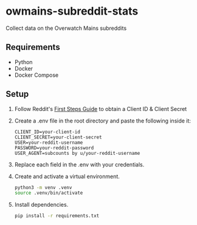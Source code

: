 # owmains-subreddit-stats

Collect data on the Overwatch Mains subreddits

## Requirements

* Python
* Docker
* Docker Compose

## Setup

1. Follow Reddit's [First Steps Guide](https://github.com/reddit/reddit/wiki/OAuth2-Quick-Start-Example#first-steps) to obtain a Client ID & Client Secret

2. Create a .env file in the root directory and paste the following inside it:

    ```env
    CLIENT_ID=your-client-id
    CLIENT_SECRET=your-client-secret
    USER=your-reddit-username
    PASSWORD=your-reddit-password
    USER_AGENT=subcounts by u/your-reddit-username
    ```

3. Replace each field in the .env with your credentials.

4. Create and activate a virtual environment.

    ```sh
    python3 -m venv .venv
    source .venv/bin/activate
    ```

5. Install dependencies.

    ```sh
    pip install -r requirements.txt
    ```
